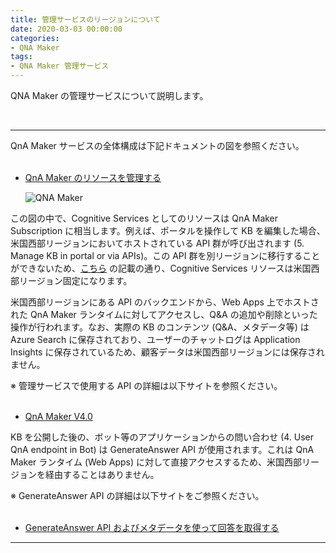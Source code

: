 ```yaml
---
title: 管理サービスのリージョンについて
date: 2020-03-03 00:00:00
categories:
- QNA Maker
tags:
- QNA Maker 管理サービス
---
```

QNA Maker の管理サービスについて説明します。
<!-- more -->
<br>

***
QnA Maker サービスの全体構成は下記ドキュメントの図を参照ください。  
 
- [QnA Maker のリソースを管理する](https://docs.microsoft.com/ja-jp/azure/cognitive-services/qnamaker/how-to/set-up-qnamaker-service-azure)  

   ![QNA Maker](https://jpaiblog.github.io/images/QNA-management-service/key-management.png)  

この図の中で、Cognitive Services としてのリソースは QnA Maker Subscription に相当します。例えば、ポータルを操作して KB を編集した場合、米国西部リージョンにおいてホストされている API 群が呼び出されます (5. Manage KB in portal or via APIs)。この API 群を別リージョンに移行することができないため、[こちら](https://docs.microsoft.com/ja-jp/azure/cognitive-services/qnamaker/how-to/set-up-qnamaker-service-azure#management-service-region) の記載の通り、Cognitive Services リソースは米国西部リージョン固定になります。  

米国西部リージョンにある API のバックエンドから、Web Apps 上でホストされた QnA Maker ランタイムに対してアクセスし、Q&A の追加や削除といった操作が行われます。なお、実際の KB のコンテンツ (Q&A、メタデータ等) は Azure Search に保存されており、ユーザーのチャットログは Application Insights に保存されているため、顧客データは米国西部リージョンには保存されません。  

※ 管理サービスで使用する API の詳細は以下サイトを参照ください。  
 
- [QnA Maker V4.0](https://westus.dev.cognitive.microsoft.com/docs/services/5a93fcf85b4ccd136866eb37/operations/5ac266295b4ccd1554da75ff)  

KB を公開した後の、ボット等のアプリケーションからの問い合わせ (4. User QnA endpoint in Bot) は GenerateAnswer API が使用されます。これは QnA Maker ランタイム (Web Apps) に対して直接アクセスするため、米国西部リージョンを経由することはありません。

※ GenerateAnswer API の詳細は以下サイトをご参照ください。  
 
- [GenerateAnswer API およびメタデータを使って回答を取得する](https://westus.dev.cognitive.microsoft.com/docs/services/5a93fcf85b4ccd136866eb37/operations/5ac266295b4ccd1554da75ff)  
***